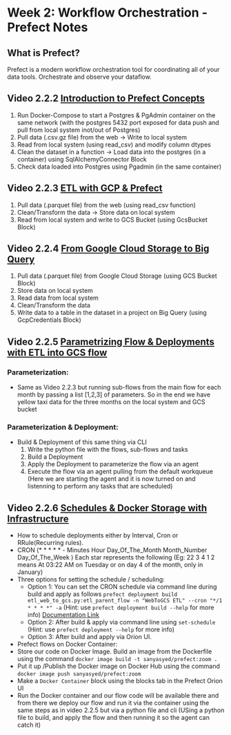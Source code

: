 # Week 2: Workflow Orchestration - Prefect Notes
## What is Prefect?
Prefect is a modern workflow orchestration tool for coordinating all of your data tools. Orchestrate and observe your dataflow.

## Video 2.2.2 [Introduction to Prefect Concepts](https://www.youtube.com/watch?v=cdtN6dhp708&list=PL3MmuxUbc_hJed7dXYoJw8DoCuVHhGEQb&index=19)
1. Run Docker-Compose to start a Postgres & PgAdmin container on the same network (with the postgres 5432 port exposed for data push and pull from local system inot/out of Postgres)
2. Pull data (.csv.gz file) from the web -> Write to local system
3. Read from local system (using read_csv) and modify column dtypes
4. Clean the dataset in a function -> Load data into the postgres (in a container) using SqlAlchemyConnector Block
5. Check data loaded into Postgres using Pgadmin (in the same container)

## Video 2.2.3 [ETL with GCP & Prefect](https://www.youtube.com/watch?v=W-rMz_2GwqQ&list=PL3MmuxUbc_hJed7dXYoJw8DoCuVHhGEQb&index=20)
1. Pull data (.parquet file) from the web (using read_csv function)
2. Clean/Transform the data -> Store data on local system
3. Read from local system and write to GCS Bucket (using GcsBucket Block) 


## Video 2.2.4 [From Google Cloud Storage to Big Query](https://www.youtube.com/watch?v=Cx5jt-V5sgE&list=PL3MmuxUbc_hJed7dXYoJw8DoCuVHhGEQb&index=21)
1. Pull data (.parquet file) from Google Cloud Storage (using GCS Bucket Block)
2. Store data on local system
3. Read data from local system 
4. Clean/Transform the data
5. Write data to a table in the dataset in a project on Big Query (using GcpCredentials Block)

## Video 2.2.5 [Parametrizing Flow & Deployments with ETL into GCS flow](https://www.youtube.com/watch?v=QrDxPjX10iw&list=PL3MmuxUbc_hJed7dXYoJw8DoCuVHhGEQb&index=22)
### Parameterization: 
* Same as Video 2.2.3 but running sub-flows from the main flow for each month by passing a list [1,2,3] of parameters. So in the end we have yellow taxi data for the three months on the local system and GCS bucket
### Parameterization & Deployment:
* Build & Deployment of this same thing via CLI 
    1. Write the python file with the flows, sub-flows and tasks
    2. Build a Deployment 
    3. Apply the Deployment to parameterize the flow via an agent
    4. Execute the flow via an agent pulling from the default workqueue (Here we are starting the agent and it is now turned on and listenning to perform any tasks that are scheduled)

## Video 2.2.6 [Schedules & Docker Storage with Infrastructure](https://www.youtube.com/watch?v=psNSzqTsi-s&list=PL3MmuxUbc_hJed7dXYoJw8DoCuVHhGEQb&index=23)
* How to schedule deployments either by Interval, Cron or RRule(Recurring rules).
* CRON (* * * * * - Minutes Hour Day_Of_The_Month Month_Number Day_Of_The_Week ) Each star represents the following (Eg: 22 3 4 1 2 means At 03:22 AM on Tuesday or on day 4 of the month, only in January)
* Three options for setting the schedule / scheduling:
    * Option 1: You can set the CRON schedule via command line during build and apply as follows `prefect deployment build etl_web_to_gcs.py:etl_parent_flow -n "WebToGCS ETL" --cron "*/1 * * * *" -a` (Hint: use `prefect deployment build --help` for more info) [Documentation Link](https://docs.prefect.io/concepts/deployments/?h=prefect+deployment)
    * Option 2: After build & apply via command line using `set-schedule` (Hint: use `prefect deployment --help` for more info)
    * Option 3: After build and apply via Orion UI.
* Prefect flows on Docker Container:
* Store our code on Docker Image. Build an image from the Dockerfile using the command `docker image build -t sanyasyed/prefect:zoom .`
* Put it up /Publish the Docker image on Docker Hub using the command `docker image push sanyasyed/prefect:zoom`
* Make a `Docker Container` block using the blocks tab in the Prefect Orion UI
* Run the Docker container and our flow code will be available there and from there we deploy our flow and run it via the container using the same steps as in video 2.2.5 but via a python file and cli (USing a python file to build, and apply the flow and then running it so the agent can catch it)

